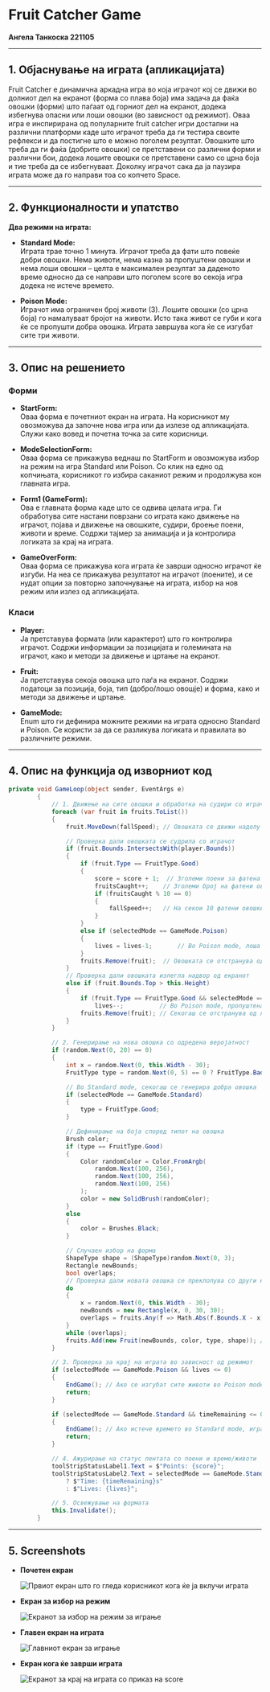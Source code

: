 # Fruit Catcher Game

**Ангела Танкоска 221105**

---

## 1. Објаснување на играта (апликацијата)

Fruit Catcher е динамична аркадна игра во која играчот кој се движи во долниот дел на екранот (форма со плава боја) има задача да фаќа овошки (форми) што паѓаат од горниот дел на екранот, додека избегнува опасни или лоши овошки (во зависност од режимот). Оваа игра е инспирирана од популарните fruit catcher игри достапни на различни платформи каде што играчот треба да ги тестира своите рефлекси и да постигне што е можно поголем резултат. Овошките што треба да ги фаќа (добрите овошки) се претставени со различни форми и различни бои, додека лошите овошки се претставени само со црна боја и тие треба да се избегнуваат. Доколку играчот сака да ја паузира играта може да го направи тоа со копчето Space.

---

## 2. Функционалности и упатство

**Два режими на играта:**

- **Standard Mode:**  
  Играта трае точно 1 минута. Играчот треба да фати што повеќе добри овошки. Нема животи, нема казна за пропуштени овошки и нема лоши овошки – целта е максимален резултат за даденото време односно да се направи што поголем score во секоја игра додека не истече времето.

- **Poison Mode:**  
  Играчот има ограничен број животи (3). Лошите овошки (со црна боја) го намалуваат бројот на животи. Исто така живот се губи и кога ќе се пропушти добра овошка. Играта завршува кога ќе се изгубат сите три животи.

---

## 3. Опис на решението

### Форми

- **StartForm:**  
  Оваа форма е почетниот екран на играта. На корисникот му овозможува да започне нова игра или да излезе од апликацијата. Служи како вовед и почетна точка за сите корисници.

- **ModeSelectionForm:**  
  Оваа форма се прикажува веднаш по StartForm и овозможува избор на режим на игра Standard или Poison. Со клик на едно од копчињата, корисникот го избира саканиот режим и продолжува кон главната игра.

- **Form1 (GameForm):**  
  Ова е главната форма каде што се одвива целата игра. Ги обработува сите настани поврзани со играта како движење на играчот, појава и движење на овошките, судири, броење поени, животи и време. Содржи тајмер за анимација и ја контролира логиката за крај на играта.

- **GameOverForm:**  
  Оваа форма се прикажува кога играта ќе заврши односно играчот ќе изгуби. На неа се прикажува резултатот на играчот (поените), и се нудат опции за повторно започнување на играта, избор на нов режим или излез од апликацијата.

### Класи

- **Player:**  
  Ја претставува формата (или карактерот) што го контролира играчот. Содржи информации за позицијата и големината на играчот, како и методи за движење и цртање на екранот.

- **Fruit:**  
  Ја претставува секоја овошка што паѓа на екранот. Содржи податоци за позиција, боја, тип (добро/лошо овошје) и форма, како и методи за движење и цртање.

- **GameMode:**  
  Enum што ги дефинира можните режими на играта односно Standard и Poison. Се користи за да се разликува логиката и правилата во различните режими.

---

## 4. Опис на функција од изворниот код

```csharp
private void GameLoop(object sender, EventArgs e)
        {
            // 1. Движење на сите овошки и обработка на судири со играчот или излегување од таблата
            foreach (var fruit in fruits.ToList())
            {
                fruit.MoveDown(fallSpeed); // Овошката се движи надолу со моменталната брзина

                // Проверка дали овошката се судрила со играчот
                if (fruit.Bounds.IntersectsWith(player.Bounds))
                {
                    if (fruit.Type == FruitType.Good)
                    {
                        score = score + 1;  // Зголеми поени за фатена добра овошка
                        fruitsCaught++;    // Зголеми број на фатени овошки
                        if (fruitsCaught % 10 == 0)
                        {
                            fallSpeed++;   // На секои 10 фатени овошки, зголеми ја брзината на паѓање на формата
                        }
                    }
                    else if (selectedMode == GameMode.Poison)
                    {
                        lives = lives-1;       // Во Poison mode, лоша овошка одзема живот
                    }
                    fruits.Remove(fruit);  // Овошката се отстранува од листата (фатена или погодена)
                }
                // Проверка дали овошката излегла надвор од екранот
                else if (fruit.Bounds.Top > this.Height)
                {
                    if (fruit.Type == FruitType.Good && selectedMode == GameMode.Poison)
                        lives--;          // Во Poison mode, пропуштена добра овошка одзема живот
                    fruits.Remove(fruit); // Секогаш се отстранува од листата ако излезе од екранот
                }
            }

            // 2. Генерирање на нова овошка со одредена веројатност
            if (random.Next(0, 20) == 0)
            {
                int x = random.Next(0, this.Width - 30);
                FruitType type = random.Next(0, 5) == 0 ? FruitType.Bad : FruitType.Good;

                // Во Standard mode, секогаш се генерира добра овошка
                if (selectedMode == GameMode.Standard)
                {
                    type = FruitType.Good;
                }

                // Дефинирање на боја според типот на овошка
                Brush color;
                if (type == FruitType.Good)
                {
                    Color randomColor = Color.FromArgb(
                        random.Next(100, 256),
                        random.Next(100, 256),
                        random.Next(100, 256)
                    );
                    color = new SolidBrush(randomColor);
                }
                else
                {
                    color = Brushes.Black;
                }

                // Случаен избор на форма
                ShapeType shape = (ShapeType)random.Next(0, 3);
                Rectangle newBounds;
                bool overlaps;
                // Проверка дали новата овошка се преклопува со други на врвот
                do
                {
                    x = random.Next(0, this.Width - 30);
                    newBounds = new Rectangle(x, 0, 30, 30);
                    overlaps = fruits.Any(f => Math.Abs(f.Bounds.X - x) < 35 && f.Bounds.Y < 60);
                }
                while (overlaps);
                fruits.Add(new Fruit(newBounds, color, type, shape)); // Додавање на нова овошка во листата
            }

            // 3. Проверка за крај на играта во зависност од режимот
            if (selectedMode == GameMode.Poison && lives <= 0)
            {
                EndGame(); // Ако се изгубат сите животи во Poison mode, играта завршува
                return;
            }

            if (selectedMode == GameMode.Standard && timeRemaining <= 0)
            {
                EndGame(); // Ако истече времето во Standard mode, играта завршува
                return;
            }

            // 4. Ажурирање на статус лентата со поени и време/животи
            toolStripStatusLabel1.Text = $"Points: {score}";
            toolStripStatusLabel2.Text = selectedMode == GameMode.Standard
                ? $"Time: {timeRemaining}s"
                : $"Lives: {lives}";

            // 5. Освежување на формата
            this.Invalidate();
        }
```

---

## 5. Screenshots

- **Почетен екран**

  ![Првиот екран што го гледа корисникот кога ќе ја вклучи играта](welcome%20screen.png)

- **Екран за избор на режим**

  ![Екранот за избор на режим за играње](mode%20form.png)

- **Главен екран на играта**

  ![Главниот екран за играње](game%20form.png)

- **Екран кога ќе заврши играта**

  ![Екранот за крај на играта со приказ на score](game%20over%20form.png)

